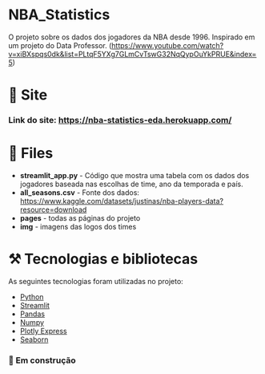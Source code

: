 # NBA_Statistics
O projeto sobre os dados dos jogadores da NBA desde 1996.
Inspirado em um projeto do Data Professor. (https://www.youtube.com/watch?v=xiBXspqs0dk&list=PLtqF5YXg7GLmCvTswG32NqQypOuYkPRUE&index=5)
# 👀 Site
### Link do site: https://nba-statistics-eda.herokuapp.com/
# 📁 Files
- **streamlit_app.py** - Código que mostra uma tabela com os dados dos jogadores baseada nas escolhas de time, ano da temporada e país.
- **all_seasons.csv** - Fonte dos dados: https://www.kaggle.com/datasets/justinas/nba-players-data?resource=download
- **pages** - todas as páginas do projeto
- **img** - imagens das logos dos times
# ⚒️ Tecnologias e bibliotecas
As seguintes tecnologias foram utilizadas no projeto:
- [Python](https://www.python.org/)
- [Streamlit](https://docs.streamlit.io/)
- [Pandas](https://pandas.pydata.org/)
- [Numpy](https://numpy.org/)
- [Plotly Express](https://plotly.com/python/plotly-express/)
- [Seaborn](https://seaborn.pydata.org/)
### 🚧 Em construção